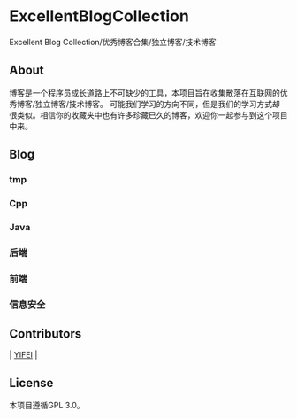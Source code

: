 # ExcellentBlogCollection
Excellent Blog Collection/优秀博客合集/独立博客/技术博客

## About
博客是一个程序员成长道路上不可缺少的工具，本项目旨在收集散落在互联网的优秀博客/独立博客/技术博客。
可能我们学习的方向不同，但是我们的学习方式却很类似。相信你的收藏夹中也有许多珍藏已久的博客，欢迎你一起参与到这个项目中来。

## Blog

### tmp

### Cpp

### Java

### 后端

### 前端

### 信息安全

## Contributors
| [YIFEI](http://taowusheng.cn/) |

## License
 本项目遵循GPL 3.0。
